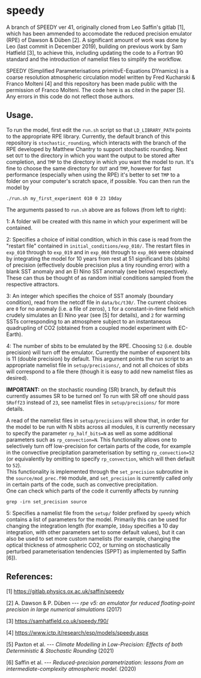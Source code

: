 # speedy
A branch of SPEEDY ver 41, originally cloned from Leo Saffin's gitlab [1], 
which has been ammended to accomodate the reduced precision emulator (RPE) of Dawson & Düben [2]. 
A significant amount of work was done by Leo (last commit in December 2019), 
building on previous work by Sam Hatfield [3], to achieve this, including updating 
the code to a Fortran 90 standard and the introduction of namelist files to simplify the workflow.

SPEEDY (Simplified Parameterisations primitivE-Equations DYnamics) is a coarse resolution atmospheric circulation model
written by Fred Kucharski & Franco Molteni [4] and this repository has been made public with the permission of Franco Molteni. 
The code here is as cited in the paper [5]. Any errors in this code do not reflect those authors.

## Usage.

To run the model, first edit the `run.sh` script so that `LD_LIBRARY_PATH` points to the appropriate RPE library.
Currently, the default branch of this repository is `stochastic_rounding`, which interacts with the branch of the 
RPE developed by Matthew Chantry to support stochastic rounding. 
Next set 
`OUT` to the directory in which you want the output to be 
stored after completion, and `TMP` to the directory in which you want the model to run. 
It's fine to choose the same directory for `OUT` and `TMP`, however for fast performance (especially when using the RPE) 
it's better to set `TMP` to a folder on your computer's scratch space, if possible. 
You can then run the model by

```
./run.sh my_first_experiment 010 0 23 10day
```
The arguments passed to `run.sh` above are as follows (from left to right):

1: A folder will be created with this name in which your experiment will be contained. 

2: Specifies a choice of initial condition, which in this case is read from the "restart file" contained 
in `initial_conditions/exp_010/`. The restart files in `exp_010` through to `exp_019` and in `exp_060`
through to `exp_069` were obtained by
integrating the model for 10 years from rest at 51 significand bits (sbits) of precision (effectively double precision 
plus a tiny rounding error)
with a blank SST anomaly and an El Nino SST anomaly (see below) respectively. 
These can thus be thought of as random initial conditions sampled from the respective attractors.

3: An integer which specifies the choice of SST anomaly (boundary condition), read from the netcdf file in 
`data/bc/t30/`. The current choices are `0` for no anomaly (i.e. a file of zeros), `1` for a constant-in-time field 
which crudely simulates an El Nino year (see [5] for details), and `2` for warming SSTs corresponding to an atmosphere 
subject to an instantaneous quadrupling of CO2 (obtained from a coupled model experiment with EC-Earth). 

4: The number of sbits to be emulated by the RPE. Choosing `52` (i.e. double precision) will
turn off the emulator. Currently the number of exponent bits is 11 (double precision) by default. 
This argument points the run script to an appropriate namelist file in `setup/precisions/`, and not all 
choices of sbits will correspond to a file there (though it is easy to add new namelist files as desired). 

**IMPORTANT:** on the stochastic rounding (SR) branch, by default this currently assumes SR to be turned on! 
To run with SR off one should pass `SRoff23` instead of `23`, see namelist files in `setup/precisions/` for more details. 

A read of the namelist files in `setup/precisions` will show that, in order for the model to be run with 
N sbits across all modules, it is currently necessary to specify the parameter `rp_half_bits=N` as well as 
some additional parameters such as `rp_convection=N`. 
This functionality allows one to selectively turn off low-precision for certain parts of the code, for example in the
convective precipitation parameterisation by setting `rp_convection=52` (or equivalently by omitting to specify
`rp_convection`, which will then default to `52`).  
This functionality is implemented through the `set_precision` subroutine in the `source/mod_prec.f90` module, and 
`set_precision` is currently called only in certain parts of the code, such as convective precipitation.  
One can check which parts of the code it currently affects by running
```
grep -irn set_precision source
```

5: Specifies a namelist file from the `setup/` folder prefixed by `speedy` which contains a list of parameters for the model. 
Primarily this can be used for changing the integration length (for example, `10day` specifies a 10 day integration, with other 
parameters set to some default values), but it can also be used to set more custom namelists (for example, changing the optical thickness of 
atmospheric CO2, or turning on stochastically perturbed parameterisation tendencies (SPPT) as implemented by Saffin [6]). 

## References:

[1] https://gitlab.physics.ox.ac.uk/saffin/speedy

[2] A. Dawson & P. Düben --- _rpe v5: an emulator for reduced floating-point precision in large numerical simulations_ (2017) 

[3] https://samhatfield.co.uk/speedy.f90/

[4] https://www.ictp.it/research/esp/models/speedy.aspx

[5] Paxton et al. --- _Climate Modelling in Low-Precision: Effects of both Deterministic & Stochastic Rounding_ (2021)

[6] Saffin et al. --- _Reduced-precision parametrization: lessons from an intermediate-complexity atmospheric model._ (2020)
